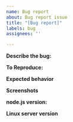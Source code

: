 ```yaml
---
name: Bug report
about: Bug report issue
title: "[Bug report]"
labels: bug
assignees: ''

---
```


**Describe the bug:**


**To Reproduce:**


**Expected behavior**


**Screenshots**


**node.js version:**


**Linux server version**
